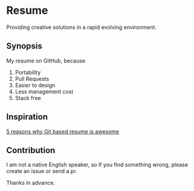 # Resume

Providing creative solutions in a rapid evolving environment.

## Synopsis

My resume on GitHub, because 
1. Portability
2. Pull Requests
3. Easier to design
4. Less management cost
5. Stack free

## Inspiration

[5 reasons why Git based resume is awesome](https://dev.to/acro5piano/5-reasons-why-git-based-resume-is-awesome-127)

## Contribution

I am not a native English speaker, so if you find something wrong, please create an issue or send a pr.

Thanks in advance.

